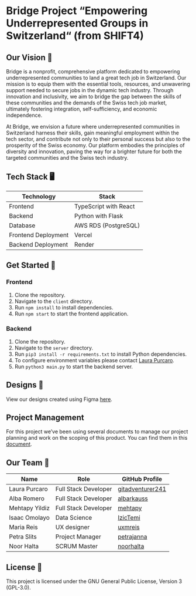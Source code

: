 # Bridge Project “Empowering Underrepresented Groups in Switzerland“ (from SHIFT4)


## Our Vision 🔭
Bridge is a nonprofit, comprehensive platform dedicated to empowering underrepresented communities to land a great tech job in Switzerland. Our mission is to equip them with the essential tools, resources, and unwavering support needed to secure jobs in the dynamic tech industry. Through innovation and inclusivity, we aim to bridge the gap between the skills of these communities and the demands of the Swiss tech job market, ultimately fostering integration, self-sufficiency, and economic independence. 

At Bridge, we envision a future where underrepresented communities in Switzerland harness their skills, gain meaningful employment within the tech sector, and contribute not only to their personal success but also to the prosperity of the Swiss economy. Our platform embodies the principles of diversity and innovation, paving the way for a brighter future for both the targeted communities and the Swiss tech industry.


## Tech Stack 🖥️

| Technology        | Stack                                       |
|-------------------|---------------------------------------------------|
| Frontend          | TypeScript with React                              |
| Backend           | Python with Flask                                  |
| Database          | AWS RDS (PostgreSQL)                               |
| Frontend Deployment | Vercel                                         |
| Backend Deployment | Render                                          |


## Get Started 🚀

### Frontend

1. Clone the repository.
2. Navigate to the `client` directory.
3. Run `npm install` to install dependencies.
4. Run `npm start` to start the frontend application.

### Backend

1. Clone the repository.
2. Navigate to the `server` directory.
3. Run `pip3 install -r requirements.txt` to install Python dependencies.
4. To configure environment variables please contact [Laura Purcaro](https://github.com/gitadventurer241).
6. Run `python3 main.py` to start the backend server.


## Designs 🎨

View our designs created using Figma [here](https://www.figma.com/file/GabIGkFDgeU7GrXLqDsT9T/Shift?type=design&mode=design&t=HVz8AfCQZmmdwH4S-0).


## Project Management

For this project we’ve been using several documents to manage our project planning and work on the scoping of this product. You can find them in this [document](https://docs.google.com/spreadsheets/d/1hzz15suqxdaHOBzxK2cfyZGQXQ_WvPOjfTUn_2UfRZg/edit).


## Our Team 👥

| Name             | Role              | GitHub Profile                                |
|------------------|-------------------|-----------------------------------------------|
| Laura Purcaro   | Full Stack Developer| [gitadventurer241](https://github.com/gitadventurer241)|
| Alba Romero     | Full Stack Developer| [albarkauss](https://github.com/albarkauss)  |
| Mehtapy Yildiz | Full Stack Developer | [mehtapy](https://github.com/mehtapy)        |
| Isaac Omolayo | Data Science          | [IzicTemi](https://github.com/IzicTemi)      |
| Maria Reis | UX designer         | [uxmreis](https://github.com/uxmreis) |
| Petra Slits | Project Manager          | [petrajanna](https://github.com/petrajanna) |
| Noor Halta | SCRUM Master          | [noorhalta](https://github.com/noorhalta) |


## License 📃

This project is licensed under the GNU General Public License, Version 3 (GPL-3.0).
